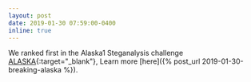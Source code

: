 ```yaml
---
layout: post
date: 2019-01-30 07:59:00-0400
inline: true
---
```


We ranked first in the Alaska1 Steganalysis challenge [ALASKA](https://alaska.utt.fr/){:target="_blank"}, Learn more [here]({% post_url 2019-01-30-breaking-alaska %}).